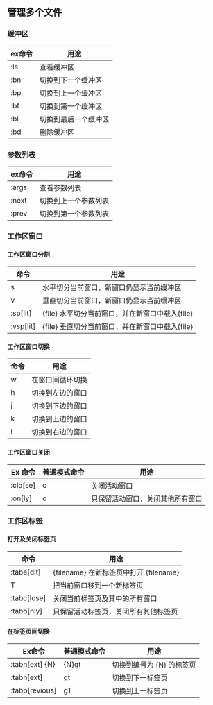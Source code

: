 ## 管理多个文件

### 缓冲区
|ex命令 |用途 |
|---|-- |
|:ls|查看缓冲区 |
|:bn|切换到下一个缓冲区 |
|:bp|切换到上一个缓冲区 |
|:bf|切换到第一个缓冲区 |
|:bl|切换到最后一个缓冲区 |
|:bd|删除缓冲区 |

### 参数列表
|ex命令 |用途 |
|---|-- |
|:args |查看参数列表 |
|:next|切换到上一个参数列表 |
|:prev|切换到第一个参数列表 |

### 工作区窗口
#### 工作区窗口分割
|命令|用途|
|---|-- |
|<C-w>s|水平切分当前窗口，新窗口仍显示当前缓冲区|
|<C-w>v|垂直切分当前窗口，新窗口仍显示当前缓冲区|
|:sp[lit]|{file} 水平切分当前窗口，并在新窗口中载入{file}|
|:vsp[lit]|{file} 垂直切分当前窗口，并在新窗口中载入{file}|

#### 工作区窗口切换
|命令|用途|
|---|-- |
|<C-w>w|在窗口间循环切换|
|<C-w>h|切换到左边的窗口|
|<C-w>j|切换到下边的窗口|
|<C-w>k|切换到上边的窗口|
|<C-w>l|切换到右边的窗口|

#### 工作区窗口关闭
|Ex 命令|普通模式命令|用途|
|---|-- |-- |
|:clo[se]|<C-w>c|关闭活动窗口|
|:on[ly]|<C-w>o|只保留活动窗口，关闭其他所有窗口|

### 工作区标签

#### 打开及关闭标签页
|命令|用途|
|---|-- |
|:tabe[dit]|{filename} 在新标签页中打开 {filename}|
|<C-w>T|把当前窗口移到一个新标签页|
|:tabc[lose]|关闭当前标签页及其中的所有窗口|
|:tabo[nly]|只保留活动标签页，关闭所有其他标签页|

#### 在标签页间切换
|Ex命令|普通模式命令|用途|
|---|-- |-- |
|:tabn[ext] {N}|{N}gt|切换到编号为 {N} 的标签页|
|:tabn[ext]|gt|切换到下一标签页|
|:tabp[revious]|gT|切换到上一标签页|